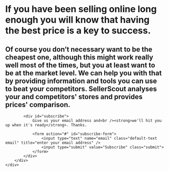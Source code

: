 <div class="slide-parent home-parent">
	<a name="home" class="anchor"><br/></a>
    <div class="slide home">
        <div class="slide-inner">
            <h1>
                <span>If you have been selling online long enough you will</span>
                <span class="second">know that having the best price is a key to success.</span>
            </h1>
            <h2>
                <span>Of course you don’t necessary want to be the cheapest one, although this</span>
                <span class="second">might work really well most of the times, but you at least want to be at</span>
                <span class="third">the market level. We can help you with that by providing information</span>
                <span class="fourth">and tools you can use to beat your competitors. SellerScout analyses</span>
                <span class="fifth">your and competitors' stores and provides prices' comparison.</span>
            </h2>
            <a href="/features" class="features menu-link" title="See the features"></a>
            
            <div id="subscribe">
                Give us your email address and<br /><strong>we'll hit you up when it's ready</strong>. Thanks.
                
                <form action="#" id="subscribe-form">
                    <input type="text" name="email" class="default-text email" title="enter your email address" />
                    <input type="submit" value="Subscribe" class="submit">
                </form>
            </div>
        </div>
    </div>
</div>
